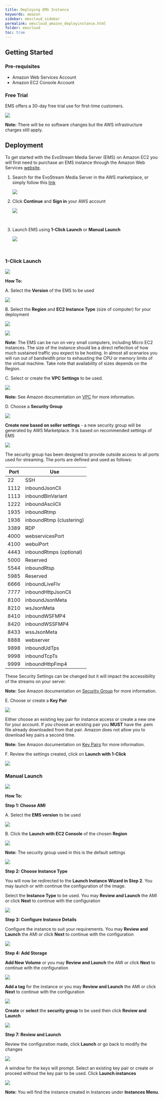 ```yaml
---
title: Deploying EMS Instance
keywords: amazon
sidebar: emscloud_sidebar
permalink: emscloud_amazon_deployinstance.html
folder: emscloud
toc: true
---
```





## Getting Started

### Pre-requisites

- Amazon Web Services Account
- Amazon EC2 Console Account





### Free Trial

EMS offers a 30-day free trial use for first-time customers.

![](images/emscloud/image12.png)

**Note:** There will be no software changes but the AWS infrastructure charges still apply.



## Deployment

To get started with the EvoStream Media Server (EMS) on Amazon EC2 you will first need to purchase an EMS instance through the Amazon Web Services [website](https://aws.amazon.com/marketplace).

1. Search for the EvoStream Media Server in the AWS marketplace, or simply follow this [link](https://aws.amazon.com/marketplace/pp/B00VTR946Y)

   ![](images/emscloud/image1.JPG)

2. Click **Continue** and **Sign in** your AWS account

   ![](images/emscloud/image2.png)

   ​

3. Launch EMS using **1-Click Launch** or **Manual Launch**

   ![](images/emscloud/launchas.JPG)

   ​

### 1-Click Launch

![](images/emscloud/1click.JPG)

**How To:**

A.	Select the **Version** of the EMS to be used

![](images/emscloud/image4.JPG)

B.	Select the **Region** and **EC2 Instance Type** (size of computer) for your deployment

![](images/emscloud/region.jpg)

![](images/emscloud/image5.JPG)



**Note:**  The EMS can be run on very small computers, including Micro EC2 instances. The size of the instance should be a direct reflection of how much sustained traffic you expect to be hosting. In almost all scenarios you will run out of bandwidth prior to exhausting the CPU or memory limits of the virtual machine. Take note that availability of sizes depends on the Region.



C.	Select or create the **VPC Settings** to be used.

![](images/emscloud/image6.JPG)



**Note:** See Amazon documentation on [VPC](http://docs.aws.amazon.com/AmazonVPC/latest/UserGuide/VPC_Introduction.html) for more information.



D.	Choose a **Security Group**

![](images/emscloud/image7.JPG)



**Create new based on seller settings** - a new security group will be generated by AWS Marketplace. It is based on recommended settings of EMS

![](images/emscloud/secgroup.JPG)



The security group has been designed to provide outside access to all ports used for streaming. The ports are defined and used as follows:

| **Port** | **Use**                  |
| -------- | ------------------------ |
| 22       | SSH                      |
| 1112     | inboundJsonCli           |
| 1113     | inboundBinVariant        |
| 1222     | inboundAsciiCli          |
| 1935     | inboundRtmp              |
| 1936     | inboundRtmp (clustering) |
| 3389     | RDP                      |
| 4000     | webservicesPort          |
| 4100     | webuiPort                |
| 4443     | inboundRtmps (optional)  |
| 5000     | Reserved                 |
| 5544     | inboundRtsp              |
| 5985     | Reserved                 |
| 6666     | inboundLiveFlv           |
| 7777     | inboundHttpJsonCli       |
| 8100     | inboundJsonMeta          |
| 8210     | wsJsonMeta               |
| 8410     | inboundWSFMP4            |
| 8420     | inboundWSSFMP4           |
| 8433     | wssJsonMeta              |
| 8888     | webserver                |
| 9898     | inboundUdTps             |
| 9998     | inboundTcpTs             |
| 9999     | inboundHttpFmp4          |

These Security Settings can be changed but it will impact the accessibility of the streams on your server.

**Note:** See Amazon documentation on [Security Group](https://docs.aws.amazon.com/AWSEC2/latest/UserGuide/using-network-security.html#default-security-group) for more information.



E.	Choose or create a **Key Pair**

![](/images/emscloud/image8.JPG)



Either choose an existing key pair for instance access or create a new one for your account. If you choose an existing pair you **MUST** have the .pem file already downloaded from that pair. Amazon does not allow you to download key pairs a second time.

**Note:** See Amazon documentation on [Key Pairs](http://docs.aws.amazon.com/AWSEC2/latest/UserGuide/ec2-key-pairs.html) for more information.



F.	Review the settings created, click on **Launch with 1-Click**

![](images/emscloud/image9.jpeg)



### Manual Launch

![](images/emscloud/manual.JPG)

**How To:**

**Step 1: Choose AMI**

A.	Select the **EMS version** to be used

![](images/emscloud/image11.JPG)



B.	Click the **Launch with EC2 Console** of the chosen **Region**

![](/images/emscloud/region_man.JPG)

**Note:** The security group used in this is the default settings

![](/images/emscloud/manualsecgrp.JPG)



**Step 2: Choose Instance Type**

You will now be redirected to the **Launch Instance Wizard in Step 2**. You may launch or with continue the configuration of the image.

Select the **Instance Type** to be used. You may **Review and Launch** the AMI or click **Next** to continue with the configuration

![](images/emscloud/instancetype.JPG)



**Step 3: Configure Instance Details**

Configure the instance to suit your requirements. You may **Review and Launch** the AMI or click **Next** to continue with the configuration

![](images/emscloud/instance.JPG)



**Step 4: Add Storage**

**Add New Volume** or you may **Review and Launch** the AMI or click **Next** to continue with the configuration

![](images/emscloud/volume.JPG)



**Add a tag** for the instance or you may **Review and Launch** the AMI or click **Next** to continue with the configuration

![](images/emscloud/tag.JPG)



**Create** or **select** the **security group** to be used then click **Review and Launch**

![](images/emscloud/securitygroup.JPG)



**Step 7: Review and Launch**

Review the configuration made, click **Launch** or go back to modify the changes

![](images/emscloud/review.JPG)



A window for the keys will prompt. Select an existing key pair or create or proceed without the key pair to be used. Click **Launch instances**

![](images/emscloud/keypair.jpg)



**Note:** You will find the instance created in Instances under **Instances Menu**.
